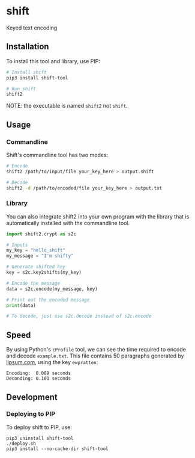 # shift
Keyed text encoding

## Installation
To install this tool and library, use PIP:
```sh
# Install shift
pip3 install shift-tool

# Run shift
shift2
```

NOTE: the executable is named `shift2` not `shift`.

## Usage

### Commandline
Shift's commandline tool has two modes:
```sh
# Encode
shift2 /path/to/input/file your_key_here > output.shift

# Decode
shift2 -d /path/to/encoded/file your_key_here > output.txt
```

### Library
You can also integrate shift2 into your own program with the library that is automatically installed with the commandline tool.

```python
import shift2.crypt as s2c

# Inputs
my_key = "hello_shift"
my_message = "I'm shifty"

# Generate shifted key
key = s2c.key2shifts(my_key)

# Encode the message
data = s2c.encode(my_message, key)

# Print out the encoded message
print(data)

# To decode, just use s2c.decode instead of s2c.encode
```

## Speed
By using Python's `cProfile` tool, we can see the time required to encode and decode `example.txt`. This file contains 50 paragraphs generated by [lipsum.com](https://www.lipsum.com), using the key `ewpratten`:
```
Encoding:  0.089 seconds 
Deconding: 0.101 seconds
```

## Development
### Deploying to PIP
To deploy shift to PIP, use:
```
pip3 uninstall shift-tool
./deploy.sh
pip3 install --no-cache-dir shift-tool
```